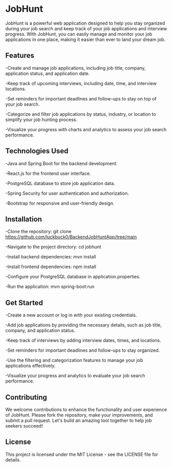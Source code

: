 
# JobHunt

JobHunt is a powerful web application designed to help you stay organized during your job search 
and keep track of your job applications and interview progress. With JobHunt, you can easily manage
and monitor your job applications in one place, making it easier than ever to land your dream job.

## Features
-Create and manage job applications, including job title, company, application status, and application date.

-Keep track of upcoming interviews, including date, time, and interview locations.

-Set reminders for important deadlines and follow-ups to stay on top of your job search.

-Categorize and filter job applications by status, industry, or location to simplify your job hunting process.

-Visualize your progress with charts and analytics to assess your job search performance.


## Technologies Used
-Java and Spring Boot for the backend development.

-React.js for the frontend user interface.

-PostgreSQL database to store job application data.

-Spring Security for user authentication and authorization.

-Bootstrap for responsive and user-friendly design.


## Installation
-Clone the repository: git clone https://github.com/luckbuck0/BackendJobHuntApp/tree/main

-Navigate to the project directory: cd jobhunt

-Install backend dependencies: mvn install

-Install frontend dependencies: npm install

-Configure your PostgreSQL database in application.properties.

-Run the application: mvn spring-boot:run


## Get Started
-Create a new account or log in with your existing credentials.

-Add job applications by providing the necessary details, such as job title, company, and application status.

-Keep track of interviews by adding interview dates, times, and locations.

-Set reminders for important deadlines and follow-ups to stay organized.

-Use the filtering and categorization features to manage your job applications effectively.

-Visualize your progress and analytics to evaluate your job search performance.


## Contributing
We welcome contributions to enhance the functionality and user experience of JobHunt. Please fork the repository, make your improvements, and submit a pull request. Let's build an amazing tool together to help job seekers succeed!

## License
This project is licensed under the MIT License - see the LICENSE file for details.
